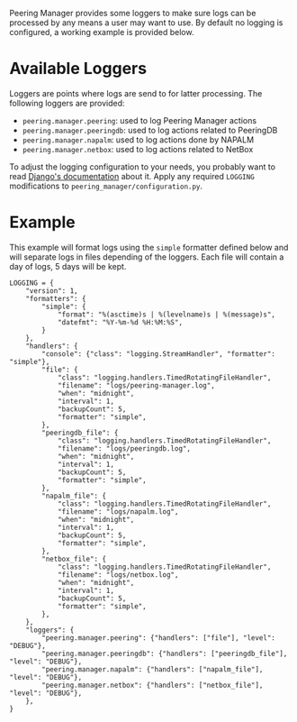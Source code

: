 Peering Manager provides some loggers to make sure logs can be processed by any
means a user may want to use. By default no logging is configured, a working
example is provided below.

# Available Loggers

Loggers are points where logs are send to for latter processing. The following
loggers are provided:

  * `peering.manager.peering`: used to log Peering Manager actions
  * `peering.manager.peeringdb`: used to log actions related to PeeringDB
  * `peering.manager.napalm`: used to log actions done by NAPALM
  * `peering.manager.netbox`: used to log actions related to NetBox

To adjust the logging configuration to your needs, you probably want to read
[Django's documentation](https://docs.djangoproject.com/en/2.1/topics/logging/)
about it.  Apply any required `LOGGING` modifications to `peering_manager/configuration.py`.

# Example

This example will format logs using the `simple` formatter defined below and
will separate logs in files depending of the loggers. Each file will contain a
day of logs, 5 days will be kept.

```no-highlight
LOGGING = {
    "version": 1,
    "formatters": {
        "simple": {
            "format": "%(asctime)s | %(levelname)s | %(message)s",
            "datefmt": "%Y-%m-%d %H:%M:%S",
        }
    },
    "handlers": {
        "console": {"class": "logging.StreamHandler", "formatter": "simple"},
        "file": {
            "class": "logging.handlers.TimedRotatingFileHandler",
            "filename": "logs/peering-manager.log",
            "when": "midnight",
            "interval": 1,
            "backupCount": 5,
            "formatter": "simple",
        },
        "peeringdb_file": {
            "class": "logging.handlers.TimedRotatingFileHandler",
            "filename": "logs/peeringdb.log",
            "when": "midnight",
            "interval": 1,
            "backupCount": 5,
            "formatter": "simple",
        },
        "napalm_file": {
            "class": "logging.handlers.TimedRotatingFileHandler",
            "filename": "logs/napalm.log",
            "when": "midnight",
            "interval": 1,
            "backupCount": 5,
            "formatter": "simple",
        },
        "netbox_file": {
            "class": "logging.handlers.TimedRotatingFileHandler",
            "filename": "logs/netbox.log",
            "when": "midnight",
            "interval": 1,
            "backupCount": 5,
            "formatter": "simple",
        },
    },
    "loggers": {
        "peering.manager.peering": {"handlers": ["file"], "level": "DEBUG"},
        "peering.manager.peeringdb": {"handlers": ["peeringdb_file"], "level": "DEBUG"},
        "peering.manager.napalm": {"handlers": ["napalm_file"], "level": "DEBUG"},
        "peering.manager.netbox": {"handlers": ["netbox_file"], "level": "DEBUG"},
    },
}
```
